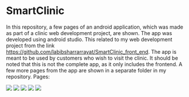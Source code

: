 # SmartClinic
In this repository, a few pages of an android application, which was made as part of a clinic web development project, are shown. The app was developed using android studio. This related to my web development project from the link https://github.com/labibsharrarrayat/SmartClinic_front_end. The app is meant to be used by customers who wish to visit the clinic. It should be noted that this is not the complete app, as it only includes the frontend. A few more pages from the app are shown in a separate folder in my repository. Pages:

![](smart_app_images/im1.JPG)
![](smart_app_images/im2.JPG)
![](smart_app_images/im3.JPG)
![](smart_app_images/im4.JPG)
![](smart_app_images/im5.JPG)
